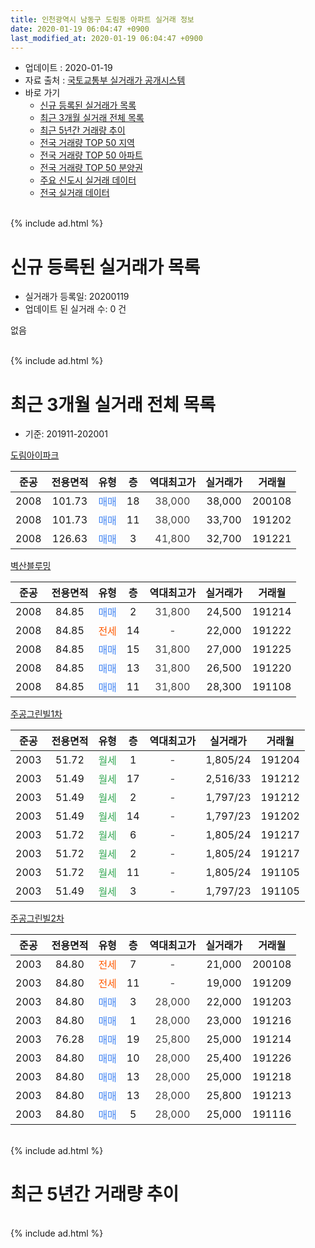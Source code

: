 ```yaml
---
title: 인천광역시 남동구 도림동 아파트 실거래 정보
date: 2020-01-19 06:04:47 +0900
last_modified_at: 2020-01-19 06:04:47 +0900
---
```


* 업데이트 : 2020-01-19
* 자료 출처 : [국토교통부 실거래가 공개시스템](http://rt.molit.go.kr)
* 바로 가기
    * [신규 등록된 실거래가 목록](#신규-등록된-실거래가-목록)
    * [최근 3개월 실거래 전체 목록](#최근-3개월-실거래-전체-목록)
    * [최근 5년간 거래량 추이](#최근-5년간-거래량-추이)
    * [전국 거래량 TOP 50 지역](https://apt-info.github.io/apt-trade-info/최근-3개월-전국에서-가장-거래가-많이-발생한-지역)
    * [전국 거래량 TOP 50 아파트](https://apt-info.github.io/apt-trade-info/최근-3개월-전국에서-가장-거래가-많이-발생한-아파트)
    * [전국 거래량 TOP 50 분양권](https://apt-info.github.io/apt-trade-info/최근-3개월-전국에서-가장-거래가-많이-발생한-분양권)
    * [주요 신도시 실거래 데이터](https://apt-info.github.io/apt-trade-info/주요-신도시)
    * [전국 실거래 데이터](https://apt-info.github.io/apt-trade-info/전국)
<br>
{% include ad.html %}
<br>

# 신규 등록된 실거래가 목록
* 실거래가 등록일: 20200119
* 업데이트 된 실거래 수: 0 건

없음

<br>
{% include ad.html %}
<br>

# 최근 3개월 실거래 전체 목록
* 기준: 201911-202001


[도림아이파크](https://search.naver.com/search.naver?query=%EC%9D%B8%EC%B2%9C%EA%B4%91%EC%97%AD%EC%8B%9C+%EB%82%A8%EB%8F%99%EA%B5%AC+%EB%8F%84%EB%A6%BC%EB%8F%99+%EB%8F%84%EB%A6%BC%EC%95%84%EC%9D%B4%ED%8C%8C%ED%81%AC)

|준공|전용면적|유형|층|역대최고가|실거래가|거래월|
|:---:|:---:|:---:|:---:|:---:|:---:|:---:|
|2008|101.73|<span style="color:#4285f3">매매</span>|18|<span style="color:#444444">38,000</span>|38,000|200108|
|2008|101.73|<span style="color:#4285f3">매매</span>|11|<span style="color:#444444">38,000</span>|33,700|191202|
|2008|126.63|<span style="color:#4285f3">매매</span>|3|<span style="color:#444444">41,800</span>|32,700|191221|

[벽산블루밍](https://search.naver.com/search.naver?query=%EC%9D%B8%EC%B2%9C%EA%B4%91%EC%97%AD%EC%8B%9C+%EB%82%A8%EB%8F%99%EA%B5%AC+%EB%8F%84%EB%A6%BC%EB%8F%99+%EB%B2%BD%EC%82%B0%EB%B8%94%EB%A3%A8%EB%B0%8D)

|준공|전용면적|유형|층|역대최고가|실거래가|거래월|
|:---:|:---:|:---:|:---:|:---:|:---:|:---:|
|2008|84.85|<span style="color:#4285f3">매매</span>|2|<span style="color:#444444">31,800</span>|24,500|191214|
|2008|84.85|<span style="color:#ff5a00">전세</span>|14|<span style="color:#444444">-</span>|22,000|191222|
|2008|84.85|<span style="color:#4285f3">매매</span>|15|<span style="color:#444444">31,800</span>|27,000|191225|
|2008|84.85|<span style="color:#4285f3">매매</span>|13|<span style="color:#444444">31,800</span>|26,500|191220|
|2008|84.85|<span style="color:#4285f3">매매</span>|11|<span style="color:#444444">31,800</span>|28,300|191108|

[주공그린빌1차](https://search.naver.com/search.naver?query=%EC%9D%B8%EC%B2%9C%EA%B4%91%EC%97%AD%EC%8B%9C+%EB%82%A8%EB%8F%99%EA%B5%AC+%EB%8F%84%EB%A6%BC%EB%8F%99+%EC%A3%BC%EA%B3%B5%EA%B7%B8%EB%A6%B0%EB%B9%8C1%EC%B0%A8)

|준공|전용면적|유형|층|역대최고가|실거래가|거래월|
|:---:|:---:|:---:|:---:|:---:|:---:|:---:|
|2003|51.72|<span style="color:#34a853">월세</span>|1|<span style="color:#444444">-</span>|1,805/24|191204|
|2003|51.49|<span style="color:#34a853">월세</span>|17|<span style="color:#444444">-</span>|2,516/33|191212|
|2003|51.49|<span style="color:#34a853">월세</span>|2|<span style="color:#444444">-</span>|1,797/23|191212|
|2003|51.49|<span style="color:#34a853">월세</span>|14|<span style="color:#444444">-</span>|1,797/23|191202|
|2003|51.72|<span style="color:#34a853">월세</span>|6|<span style="color:#444444">-</span>|1,805/24|191217|
|2003|51.72|<span style="color:#34a853">월세</span>|2|<span style="color:#444444">-</span>|1,805/24|191217|
|2003|51.72|<span style="color:#34a853">월세</span>|11|<span style="color:#444444">-</span>|1,805/24|191105|
|2003|51.49|<span style="color:#34a853">월세</span>|3|<span style="color:#444444">-</span>|1,797/23|191105|

[주공그린빌2차](https://search.naver.com/search.naver?query=%EC%9D%B8%EC%B2%9C%EA%B4%91%EC%97%AD%EC%8B%9C+%EB%82%A8%EB%8F%99%EA%B5%AC+%EB%8F%84%EB%A6%BC%EB%8F%99+%EC%A3%BC%EA%B3%B5%EA%B7%B8%EB%A6%B0%EB%B9%8C2%EC%B0%A8)

|준공|전용면적|유형|층|역대최고가|실거래가|거래월|
|:---:|:---:|:---:|:---:|:---:|:---:|:---:|
|2003|84.80|<span style="color:#ff5a00">전세</span>|7|<span style="color:#444444">-</span>|21,000|200108|
|2003|84.80|<span style="color:#ff5a00">전세</span>|11|<span style="color:#444444">-</span>|19,000|191209|
|2003|84.80|<span style="color:#4285f3">매매</span>|3|<span style="color:#444444">28,000</span>|22,000|191203|
|2003|84.80|<span style="color:#4285f3">매매</span>|1|<span style="color:#444444">28,000</span>|23,000|191216|
|2003|76.28|<span style="color:#4285f3">매매</span>|19|<span style="color:#444444">25,800</span>|25,000|191214|
|2003|84.80|<span style="color:#4285f3">매매</span>|10|<span style="color:#444444">28,000</span>|25,400|191226|
|2003|84.80|<span style="color:#4285f3">매매</span>|13|<span style="color:#444444">28,000</span>|25,000|191218|
|2003|84.80|<span style="color:#4285f3">매매</span>|13|<span style="color:#444444">28,000</span>|25,800|191213|
|2003|84.80|<span style="color:#4285f3">매매</span>|5|<span style="color:#444444">28,000</span>|25,000|191116|


<br>
{% include ad.html %}
<br>

# 최근 5년간 거래량 추이


<div style="width:100%;">
    <canvas id="deal_progress" height="200"></canvas>
</div>

<script>
new Chart(document.getElementById("deal_progress"), {
    type: 'line',
    data: {
        labels: ['201501','201502','201503','201504','201505','201506','201507','201508','201509','201510','201511','201512','201601','201602','201603','201604','201605','201606','201607','201608','201609','201610','201611','201612','201701','201702','201703','201704','201705','201706','201707','201708','201709','201710','201711','201712','201801','201802','201803','201804','201805','201806','201807','201808','201809','201810','201811','201812','201901','201902','201903','201904','201905','201906','201907','201908','201909','201910','201911','201912','202001'],
        datasets: [{
            label: '매매',
            pointRadius: 1,
            data: [12, 10, 17, 7, 10, 9, 8, 13, 7, 11, 8, 1, 6, 6, 8, 6, 4, 12, 12, 5, 2, 11, 7, 4, 1, 1, 11, 11, 5, 11, 2, 10, 10, 10, 6, 2, 4, 8, 8, 1, 5, 4, 5, 6, 6, 5, 5, 3, 2, 5, 5, 7, 4, 8, 7, 4, 3, 4, 2, 11, 1],
            borderColor: "rgba(255, 201, 14, 1)",
            backgroundColor: "rgba(255, 201, 14, 0.5)",
            fill: false,
            lineTension: 0
        },{
            label: '전월세',
            pointRadius: 1,
            data: [3, 6, 5, 5, 7, 5, 11, 7, 5, 7, 7, 7, 7, 4, 8, 4, 4, 10, 5, 1, 3, 5, 4, 6, 2, 6, 4, 3, 4, 6, 9, 4, 10, 9, 4, 9, 9, 9, 10, 9, 6, 8, 7, 2, 3, 6, 3, 4, 7, 8, 5, 4, 1, 7, 6, 5, 8, 9, 2, 8, 1],
            borderColor: "rgba(0, 141, 185, 1)",
            backgroundColor: "rgba(0, 141, 185, 0.5)",
            fill: false,
            lineTension: 0
        }
        ]
    },
    options: {
        responsive: true,
        title: {
            display: false
        },
        tooltips: {
            mode: 'index',
            intersect: false
        },
        hover: {
            mode: 'nearest',
            intersect: true
        },
        scales: {
            xAxes: [{
                display: true,
                scaleLabel: {
                    display: true,
                    labelString: '년/월'
                }
            }],
            yAxes: [{
                display: true,
                ticks: {
                    suggestedMin: 0,
                },
                scaleLabel: {
                    display: true,
                    labelString: '실거래 수'
                }
            }]
        }
    }
});

</script>


<br>
{% include ad.html %}
<br>

